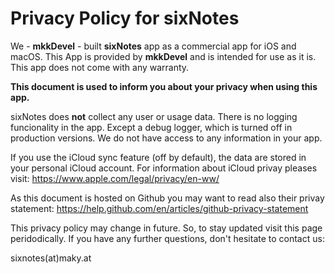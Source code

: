 # Privacy Policy for sixNotes

We - **mkkDevel** - built **sixNotes** app as a commercial app for iOS and macOS. 
This App is provided by **mkkDevel** and is intended for use as it is.
This app does not come with any warranty.


**This document is used to inform you about your privacy when using this app.**


sixNotes does **not** collect any user or usage data.
There is no logging funcionality in the app. Except a debug logger, which is turned off in production versions.
We do not have access to any information in your app.

If you use the iCloud sync feature (off by default), the data are stored in your personal iCloud account.
For information about iCloud privay pleases visit:
https://www.apple.com/legal/privacy/en-ww/

As this document is hosted on Github you may want to read also their privay statement:
https://help.github.com/en/articles/github-privacy-statement


This privacy policy may change in future. So, to stay updated visit this page peridodically.
If you have any further questions, don't hesitate to contact us:

sixnotes(at)maky.at

